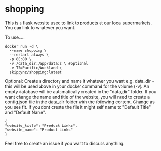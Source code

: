 # shopping

This is a flask website used to link to products at our local supermarkets. You can link to whatever you want.

To use.....

    docker run -d \
      --name shopping \
      --restart always \
      -p 80:80 \
      -v /data_dir:/app/data:z \ #optional
      -e TZ=Pacific/Auckland \
      skippynz/shopping:latest

Optional: Create a directory and name it whatever you want e.g. data_dir - this will be used above in your docker command for the volume (-v). An empty database will be automatically created in the "data_dir" folder. If you want change the name and title of the website, you will need to create a config.json file in the data_dir folder with the following content. Change as you see fit. If you dont create the file it might self name to "Default Title" and "Default Name".
    
    {
    "website_title": "Product Links",
    "website_name": "Product Links"
    }   
    
Feel free to create an issue if you want to discuss anything.
